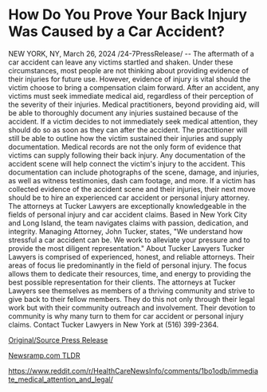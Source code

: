 # How Do You Prove Your Back Injury Was Caused by a Car Accident?

NEW YORK, NY, March 26, 2024 /24-7PressRelease/ -- The aftermath of a car accident can leave any victims startled and shaken. Under these circumstances, most people are not thinking about providing evidence of their injuries for future use. However, evidence of injury is vital should the victim choose to bring a compensation claim forward.  After an accident, any victims must seek immediate medical aid, regardless of their perception of the severity of their injuries. Medical practitioners, beyond providing aid, will be able to thoroughly document any injuries sustained because of the accident.   If a victim decides to not immediately seek medical attention, they should do so as soon as they can after the accident. The practitioner will still be able to outline how the victim sustained their injuries and supply documentation.  Medical records are not the only form of evidence that victims can supply following their back injury. Any documentation of the accident scene will help connect the victim's injury to the accident. This documentation can include photographs of the scene, damage, and injuries, as well as witness testimonies, dash cam footage, and more.   If a victim has collected evidence of the accident scene and their injuries, their next move should be to hire an experienced car accident or personal injury attorney.  The attorneys at Tucker Lawyers are exceptionally knowledgeable in the fields of personal injury and car accident claims. Based in New York City and Long Island, the team navigates claims with passion, dedication, and integrity.   Managing Attorney, John Tucker, states, "We understand how stressful a car accident can be. We work to alleviate your pressure and to provide the most diligent representation."  About Tucker Lawyers Tucker Lawyers is comprised of experienced, honest, and reliable attorneys. Their areas of focus lie predominantly in the field of personal injury. The focus allows them to dedicate their resources, time, and energy to providing the best possible representation for their clients. The attorneys at Tucker Lawyers see themselves as members of a thriving community and strive to give back to their fellow members. They do this not only through their legal work but with their community outreach and involvement. Their devotion to community is why many turn to them for car accident or personal injury claims. Contact Tucker Lawyers in New York at (516) 399-2364. 

[Original/Source Press Release](https://www.24-7pressrelease.com/press-release/509531/how-do-you-prove-your-back-injury-was-caused-by-a-car-accident)
                    

[Newsramp.com TLDR](None) 

https://www.reddit.com/r/HealthCareNewsInfo/comments/1bo1odb/immediate_medical_attention_and_legal/